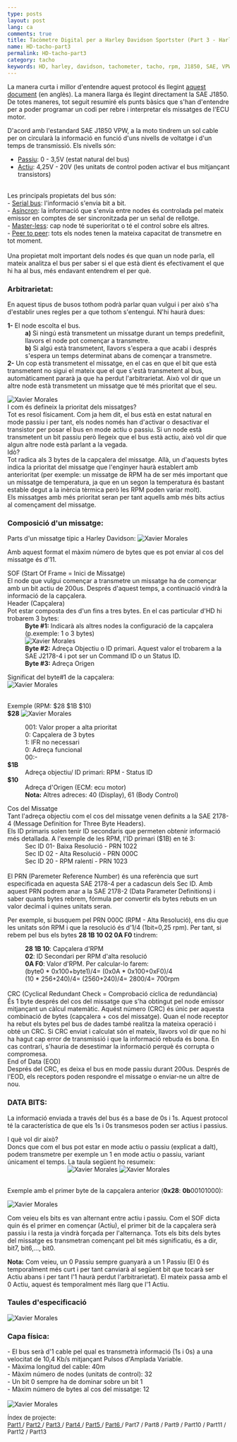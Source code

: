 ```yaml
---
type: posts
layout: post
lang: ca
comments: true
title: Tacòmetre Digital per a Harley Davidson Sportster (Part 3 - Harley Davidson i SAE J1850 VPW)
name: HD-tacho-part3
permalink: HD-tacho-part3
category: tacho
keywords: HD, harley, davidson, tachometer, tacho, rpm, J1850, SAE, VPW, especificacions
---
```


La manera curta i millor d'entendre aquest protocol és llegint <a href="http://download.intel.com/design/intarch/papers/j1850_wp.pdf" target="_blank">aquest document</a> (en anglès). La manera llarga és llegint directament la SAE J1850. De totes maneres, tot seguit resumiré els punts bàsics que s'han d'entendre per a poder programar un codi per rebre i interpretar els missatges de l'ECU motor. <br>

D'acord amb l'estandard SAE J1850 VPW, a la moto tindrem un sol cable per on circularà la informació en funció d'uns nivells de voltatge i d'un temps de transmissió. Els nivells són: <br>
- <u>Passiu</u>: 0 - 3,5V (estat natural del bus)<br>
- <u>Actiu</u>: 4,25V - 20V (les unitats de control poden activar el bus mitjançant transistors)<br>
<br>
Les principals propietats del bus són:<br>
- <u>Serial bus</u>: l'informació s'envia bit a bit.<br>
- <u>Asíncron</u>: la informació que s'envia entre nodes és controlada pel mateix emissor en comptes de ser sincronitzada per un señal de rellotge.<br>
- <u>Master-less</u>: cap node té superioritat o té el control sobre els altres.<br>
- <u>Peer to peer</u>: tots els nodes tenen la mateixa capacitat de transmetre en tot moment.<br>
<br>
Una propietat molt important dels nodes és que quan un node parla, ell mateix analitza el bus per saber si el que està dient és efectivament el que hi ha al bus, més endavant entendrem el per què.<br>
<!--more-->
<dl></dl>

### Arbitrarietat:

En aquest tipus de busos tothom podrà parlar quan vulgui i per això s'ha d'establir unes regles per a que tothom s'entengui. N'hi haurà dues:<br>
<dl>
<b>1-</b> El node escolta el bus.
   <dd><b>a)</b> Si ningú està transmetent un missatge durant un temps predefinit, llavors el node pot començar a transmetre.<br></dd>
   <dd><b>b)</b> Si algú està transmetent, llavors s'espera a que acabi i després s'espera un temps determinat abans de començar a transmetre.<br></dd>
<b>2-</b> Un cop està transmetent el missatge, en el cas en que el bit que està transmetent no sigui el mateix que el que s'està transmetent al bus, automàticament pararà ja que ha perdut l'arbitrarietat. Això vol dir que un altre node està transmetent un missatge que té més prioritat que el seu.
</dl>

<img src="/images/Part3/02.PNG" alt="Xavier Morales">

<dt>I com és defineix la prioritat dels missatges?</dt>
Tot es resol físicament. Com ja hem dit, el bus està en estat natural en mode passiu i per tant, els nodes només han d'activar o desactivar el transistor per posar el bus en mode actiu o passiu. Si un node està transmetent un bit passiu però llegeix que el bus està actiu, això vol dir que algun altre node està parlant a la vegada.
<dt>Idò?</dt> 
Tot radica als 3 bytes de la capçalera del missatge. Allà, un d'aquests bytes indica la prioritat del missatge que l'enginyer haurà establert amb anterioritat (per exemple: un missatge de RPM ha de ser més important que un missatge de temperatura, ja que en un segon la temperatura és bastant estable degut a la inèrcia tèrmica però les RPM poden variar molt).<br>
Els missatges amb més prioritat seran per tant aquells amb més bits actius al començament del missatge.

### Composició d'un missatge:
Parts d'un missatge típic a Harley Davidson:
<img src="/images/Part3/01.PNG" alt="Xavier Morales">

Amb aquest format el màxim número de bytes que es pot enviar al cos del missatge és d'11.<br>

<dt>SOF (Start Of Frame = Inici de Missatge)</dt>
El node que vulgui començar a transmetre un missatge ha de començar amb un bit actiu de 200us. Després d'aquest temps, a continuació vindrà la informació de la capçalera.

<dt>Header (Capçalera)</dt>
Pot estar composta des d'un fins a tres bytes. En el cas particular d'HD hi trobarem 3 bytes:<br>
<dd><b>Byte #1:</b> Indicarà als altres nodes la configuració de la capçalera (p.exemple: 1 o 3 bytes)<br>
<img src="/images/Part3/03.PNG" alt="Xavier Morales"></dd>
<dd><b>Byte #2:</b> Adreça Objectiu o ID primari. Aquest valor el trobarem a la SAE J2178-4 i pot ser un Command ID o un Status ID.</dd>
<dd><b>Byte #3:</b> Adreça Origen</dd>

Significat del byte#1 de la capçalera:<br>
<img src="/images/Part3/04.PNG" alt="Xavier Morales">

<br>
Exemple (RPM: $28 $1B $10)<br>
<b>$28</b>
<img src="/images/Part3/05.PNG" alt="Xavier Morales">

<dl>
<dd>001: Valor proper a alta prioritat </dd>
<dd>0: Capçalera de 3 bytes</dd>
<dd>1: IFR no necessari</dd>
<dd>0: Adreça funcional</dd>
<dd>00:-</dd>
<b>$1B</b>
<dd> Adreça objectiu/ ID primari: RPM - Status ID</dd>
<b>$10</b>
<dd> Adreça d'Origen (ECM: ecu motor)</dd>
<dd> <b>Nota:</b> Altres adreces: 40 (Display), 61 (Body Control)</dd>
</dl>

<dt>Cos del Missatge</dt>
Tant l'adreça objectiu com el cos del missatge venen definits a la SAE 2178-4 (Message Definition for Three Byte Headers).<br>
Els ID primaris solen tenir ID secondaris que permeten obtenir informació més detallada. A l'exemple de les RPM, l'ID primari ($1B) en té 3:<br>

<dd> Sec ID 01- Baixa Resolució - PRN 1022</dd>
<dd> Sec ID 02 - Alta Resolució - PRN 000C</dd>
<dd> Sec ID 20 - RPM ralentí - PRN 1023</dd>
<br>
El PRN (Paremeter Reference Number) és una referència que surt especificada en aquesta SAE 2178-4 per a cadascun dels Sec ID. Amb aquest PRN podrem anar a la SAE 2178-2 (Data Parameter Definitions) i saber quants bytes rebrem, fórmula per convertir els bytes rebuts en un valor decimal i quines unitats seran. <br>

Per exemple, si busquem pel PRN 000C (RPM - Alta Resolució), ens diu que les unitats són RPM i que la resolució és d'1/4 (1bit=0,25 rpm). Per tant, si rebem pel bus els bytes <b>28 1B 10 02 0A F0</b> tindrem:<br>

<dd><b>28 1B 10</b>: Capçalera d'RPM</dd>
<dd><b>02</b>: ID Secondari per RPM d'alta resolució</dd>
<dd><b>0A F0</b>: Valor d'RPM. Per calcular-lo farem:<br> 
<dd>(byte0 * 0x100+byte1)/4= (0x0A * 0x100+0xF0)/4<br></dd>
<dd>(10 * 256+240)/4= (2560+240)/4= 2800/4= 700rpm</dd>
<br>

<dt>CRC (Cyclical Redundant Check = Comprobació cíclica de redundància)</dt>
És 1 byte després del cos del missatge que s'ha obtingut pel node emissor mitjançant un càlcul matemàtic. Aquést número (CRC) és únic per aquesta combinació de bytes (capçalera + cos del missatge). Quan el node receptor ha rebut els bytes pel bus de dades també realitza la mateixa operació i obté un CRC. Si CRC enviat i calculat són el mateix, llavors vol dir que no hi ha hagut cap error de transmissió i que la informació rebuda és bona. En cas contrari, s'hauria de desestimar la informació perquè és corrupta o compromesa. <br>

<dt>End of Data (EOD)</dt>
Després del CRC, es deixa el bus en mode passiu durant 200us. Després de l'EOD, els receptors poden respondre el missatge o enviar-ne un altre de nou.

<h3>DATA BITS:</h3>

La informació enviada a través del bus és a base de 0s i 1s. Aquest protocol té la característica de que els 1s i 0s transmesos poden ser actius i passius.<br>
<dt>I què vol dir això?</dt>
Doncs que com el bus pot estar en mode actiu o passiu (explicat a dalt), podem transmetre per exemple un 1 en mode actiu o passiu, variant únicament el temps. La taula següent ho resumeix:<br>

<center>
<img style="display:inline" src="/images/Part3/06.PNG" alt="Xavier Morales"> 
<img style="display:inline" src="/images/Part3/07.PNG" alt="Xavier Morales">
</center>
<br>

Exemple amb el primer byte de la capçalera anterior (<b>0x28</b>: <b>0b</b>00101000):

<img src="/images/Part3/08.PNG" alt="Xavier Morales">

Com veieu els bits es van alternant entre actiu i passiu. Com el SOF dicta quin és el primer en començar (Actiu), el primer bit de la capçalera serà passiu i la resta ja vindrà forçada per l'alternança. Tots els bits dels bytes del missatge es transmetran començant pel bit més significatiu, és a dir, bit7, bit6,..., bit0.<br>

<b>Nota:</b> Com veieu, un 0 Passiu sempre guanyarà a un 1 Passiu (El 0 és temporalment més curt i per tant canviarà al següent bit que tocarà ser Actiu abans i per tant l'1 haurà perdut l'arbitrarietat). El mateix passa amb el 0 Actiu, aquest és temporalment més llarg que l'1 Actiu.<br>

<h3>Taules d'especificació</h3>

<img src="/images/Part3/09.PNG" alt="Xavier Morales">

<h3> Capa física:</h3>
- El bus serà d'1 cable pel qual es transmetrà informació (1s i 0s) a una velocitat de 10,4 Kb/s mitjançant Pulsos d'Amplada Variable. <br>
- Màxima longitud del cable: 40m <br>
- Màxim número de nodes (unitats de control): 32 <br>
- Un bit 0 sempre ha de dominar sobre un bit 1<br>
- Màxim número de bytes al cos del missatge: 12 <br>
<br>

<img src="/images/Part3/10.PNG" alt="Xavier Morales">

<p>
<font size="2"> 
Índex de projecte:<br>
<a href="/HD-tacho-part1">Part1 </a>/
<a href="/HD-tacho-part2"> Part2 </a>/
<a href="/HD-tacho-part3"> Part3 </a>/
<a href="/HD-tacho-part4"> Part4 </a>/
<a href="/HD-tacho-part5"> Part5 </a>/
<a href="/HD-tacho-part6"> Part6 </a>/
 Part7 /
 Part8 /
 Part9 /
 Part10 /
 Part11 /
 Part12 /
 Part13
 </font>
</p>
